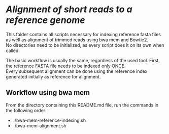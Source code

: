 # *Alignment of short reads to a reference genome*

This folder contains all scripts necessary for indexing reference fasta files as well as alignment of trimmed reads using bwa mem and Bowtie2.<br/>No directories need to be initialized, as every script does it on its own when called.

The basic workflow is usually the same, regardless of the used tool. First, the reference FASTA file needs to be indexed only ONCE.<br/>Every subsequent alignment can be done using the reference index generated initially as reference for alignment.

## Workflow using bwa mem

From the directory containing this README.md file, run the commands in the following order:
- ./bwa-mem-reference-indexing.sh
- ./bwa-mem-alignment.sh

